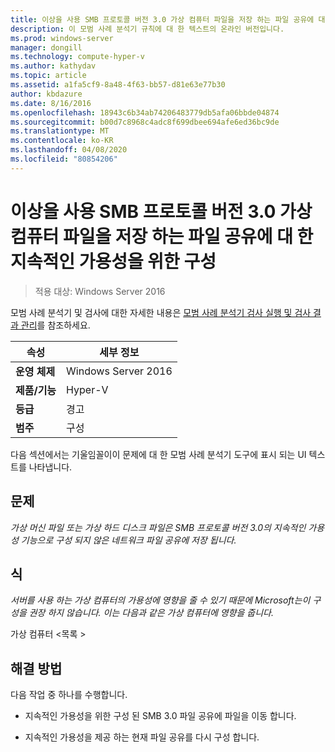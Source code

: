 ```yaml
---
title: 이상을 사용 SMB 프로토콜 버전 3.0 가상 컴퓨터 파일을 저장 하는 파일 공유에 대 한 지속적인 가용성을 위한 구성
description: 이 모범 사례 분석기 규칙에 대 한 텍스트의 온라인 버전입니다.
ms.prod: windows-server
manager: dongill
ms.technology: compute-hyper-v
ms.author: kathydav
ms.topic: article
ms.assetid: a1fa5cf9-8a48-4f63-bb57-d81e63e77b30
author: kbdazure
ms.date: 8/16/2016
ms.openlocfilehash: 18943c6b34ab74206483779db5afa06bbde04874
ms.sourcegitcommit: b00d7c8968c4adc8f699dbee694afe6ed36bc9de
ms.translationtype: MT
ms.contentlocale: ko-KR
ms.lasthandoff: 04/08/2020
ms.locfileid: "80854206"
---
```

# <a name="use-at-least-smb-protocol-version-30-configured-for-continuous-availability-on-file-shares-that-store-files-for-virtual-machines"></a>이상을 사용 SMB 프로토콜 버전 3.0 가상 컴퓨터 파일을 저장 하는 파일 공유에 대 한 지속적인 가용성을 위한 구성

>적용 대상: Windows Server 2016

모범 사례 분석기 및 검사에 대한 자세한 내용은 [모범 사례 분석기 검사 실행 및 검사 결과 관리](https://go.microsoft.com/fwlink/p/?LinkID=223177)를 참조하세요.  
  
|속성|세부 정보|  
|-|-|  
|**운영 체제**|Windows Server 2016|  
|**제품/기능**|Hyper-V|  
|**등급**|경고|  
|**범주**|구성|  
  
다음 섹션에서는 기울임꼴이이 문제에 대 한 모범 사례 분석기 도구에 표시 되는 UI 텍스트를 나타냅니다.  
  
## <a name="issue"></a>**문제**  
*가상 머신 파일 또는 가상 하드 디스크 파일은 SMB 프로토콜 버전 3.0의 지속적인 가용성 기능으로 구성 되지 않은 네트워크 파일 공유에 저장 됩니다.*  
  
## <a name="impact"></a>**식**  
*서버를 사용 하는 가상 컴퓨터의 가용성에 영향을 줄 수 있기 때문에 Microsoft는이 구성을 권장 하지 않습니다. 이는 다음과 같은 가상 컴퓨터에 영향을 줍니다.*  
  
가상 컴퓨터 \<목록 >  
  
## <a name="resolution"></a>**해결 방법**  
다음 작업 중 하나를 수행합니다.  
  
-   지속적인 가용성을 위한 구성 된 SMB 3.0 파일 공유에 파일을 이동 합니다.  
  
-   지속적인 가용성을 제공 하는 현재 파일 공유를 다시 구성 합니다.  
  


